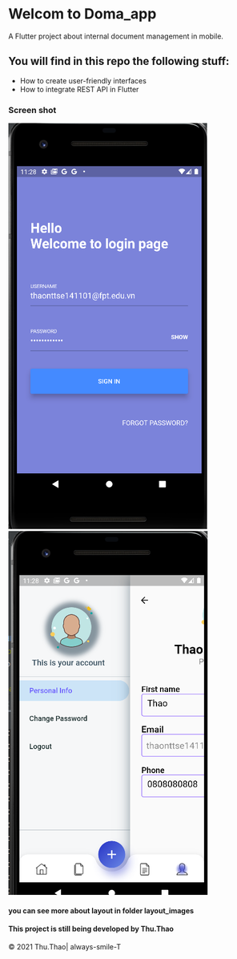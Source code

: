 # Welcom to Doma_app

A Flutter project about internal document management in mobile.

## You will find in this repo the following stuff:
* How to create user-friendly interfaces
* How to integrate REST API in Flutter



### Screen shot
![login_creen](https://github.com/always-smile-T/Document-Management---mobile-app/blob/master/layout_images/login_doma.png)
![account_manager_creen](https://github.com/always-smile-T/Document-Management---mobile-app/blob/master/layout_images/manager_account_screen.png)

#### you can see more about layout in folder layout_images


#### This project is still being developed by Thu.Thao

© 2021 Thu.Thao| always-smile-T
